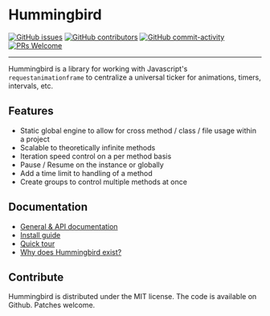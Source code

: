 # Hummingbird

[![GitHub issues](https://img.shields.io/github/issues/kennyarehart/hummingbird.svg?style=flat-square)](https://github.com/kennyarehart/hummingbird)
[![GitHub contributors](https://img.shields.io/github/contributors/kennyarehart/hummingbird.svg?style=flat-square)](https://github.com/kennyarehart/hummingbird/graphs/contributors/)
[![GitHub commit-activity](https://img.shields.io/github/commit-activity/y/kennyarehart/hummingbird.svg?style=flat-square)](https://github.com/kennyarehart/hummingbird/commits/master)
[![PRs Welcome](https://img.shields.io/badge/PRs-welcome-brightgreen.svg?style=flat-square)](http://makeapullrequest.com)

---

Hummingbird is a library for working with Javascript's <code>requestanimationframe</code> to centralize a universal ticker for animations, timers, intervals, etc.

## Features

-   Static global engine to allow for cross method / class / file usage within a project
-   Scalable to theoretically infinite methods
-   Iteration speed control on a per method basis
-   Pause / Resume on the instance or globally
-   Add a time limit to handling of a method
-   Create groups to control multiple methods at once

## Documentation

-   [General & API documentation](https://kennyarehart.github.io/hummingbird/)
-   [Install guide](https://kennyarehart.github.io/hummingbird/1.0.0/tutorial-install.html)
-   [Quick tour](https://kennyarehart.github.io/hummingbird/1.0.0/tutorial-tour.html)
-   [Why does Hummingbird exist?](https://kennyarehart.github.io/hummingbird/1.0.0/tutorial-why-exist.html)

## Contribute

Hummingbird is distributed under the MIT license. The code is available on Github. Patches welcome.
